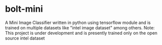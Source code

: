 # bolt-mini
A Mini Image Classifier written in python using tensorflow module and is trained on multiple datasets like "intel image dataset" among others. Note: This project is under development and is presently trained only on the open source intel dataset
